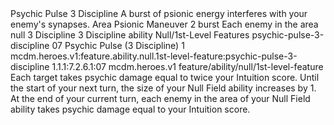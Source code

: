 <ability>
  <name>Psychic Pulse</name>
  <cost>3 Discipline</cost>
  <flavor>A burst of psionic energy interferes with your enemy&apos;s synapses.</flavor>
  <keywords>
    <keyword>Area</keyword>
    <keyword>Psionic</keyword>
  </keywords>
  <type>Maneuver</type>
  <distance>2 burst</distance>
  <target>Each enemy in the area</target>
  <metadata>
    <class>null</class>
    <cost>3 Discipline</cost>
    <cost_amount>3</cost_amount>
    <cost_resource>Discipline</cost_resource>
    <feature_type>ability</feature_type>
    <file_dpath>Null/1st-Level Features</file_dpath>
    <item_id>psychic-pulse-3-discipline</item_id>
    <item_index>07</item_index>
    <item_name>Psychic Pulse (3 Discipline)</item_name>
    <level>1</level>
    <scc>mcdm.heroes.v1:feature.ability.null.1st-level-feature:psychic-pulse-3-discipline</scc>
    <scdc>1.1.1:7.2.6.1:07</scdc>
    <source>mcdm.heroes.v1</source>
    <type>feature/ability/null/1st-level-feature</type>
  </metadata>
  <effects>
    <effect type="mundane">Each target takes psychic damage equal to twice your Intuition score. Until the start of your next turn, the size of your Null Field ability increases by 1. At the end of your current turn, each enemy in the area of your Null Field ability takes psychic damage equal to your Intuition score.</effect>
  </effects>
</ability>

